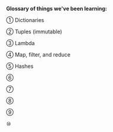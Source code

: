 **Glossary of things we've been learning:**

① Dictionaries

② Tuples (immutable) 

③ Lambda 

④ Map, filter, and reduce

⑤ Hashes

⑥

⑦

⑧

⑨

⑩
